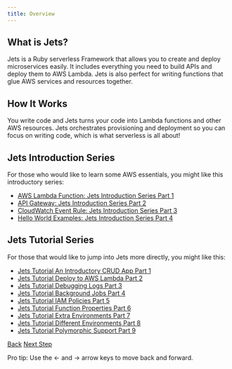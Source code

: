 ```yaml
---
title: Overview
---
```


## What is Jets?

Jets is a Ruby serverless Framework that allows you to create and deploy microservices easily. It includes everything you need to build APIs and deploy them to AWS Lambda. Jets is also perfect for writing functions that glue AWS services and resources together.

## How It Works

You write code and Jets turns your code into Lambda functions and other AWS resources. Jets orchestrates provisioning and deployment so you can focus on writing code, which is what serverless is all about!

## Jets Introduction Series

For those who would like to learn some AWS essentials, you might like this introductory series:

* [AWS Lambda Function: Jets Introduction Series Part 1](https://blog.boltops.com/2019/02/04/aws-lambda-function-jets-introductory-series-part-1)
* [API Gateway: Jets Introduction Series Part 2](https://blog.boltops.com/2019/02/05/api-gateway-jets-introductory-series-part-2)
* [CloudWatch Event Rule: Jets Introduction Series Part 3](https://blog.boltops.com/2019/02/06/cloudwatch-event-rule-jets-introductory-series-part-3)
* [Hello World Examples: Jets Introduction Series Part 4](https://blog.boltops.com/2019/02/11/hello-world-examples-jets-introductory-series-part-4)

## Jets Tutorial Series

For those that would like to jump into Jets more directly, you might like this:

* [Jets Tutorial An Introductory CRUD App Part 1](https://blog.boltops.com/2018/09/07/jets-tutorial-crud-app-introduction-part-1)
* [Jets Tutorial Deploy to AWS Lambda Part 2](https://blog.boltops.com/2018/09/08/jets-tutorial-deploy-to-aws-lambda-part-2)
* [Jets Tutorial Debugging Logs Part 3](https://blog.boltops.com/2018/09/09/jets-tutorial-debugging-logs-part-3)
* [Jets Tutorial Background Jobs Part 4](https://blog.boltops.com/2018/09/10/jets-tutorial-background-jobs-part-4)
* [Jets Tutorial IAM Policies Part 5](https://blog.boltops.com/2018/09/11/jets-tutorial-iam-policies-part-5)
* [Jets Tutorial Function Properties Part 6](https://blog.boltops.com/2018/09/12/jets-tutorial-function-properties-part-6)
* [Jets Tutorial Extra Environments Part 7](https://blog.boltops.com/2018/09/13/jets-tutorial-extra-environments-part-7)
* [Jets Tutorial Different Environments Part 8](https://blog.boltops.com/2018/09/26/jets-tutorial-different-environments-part-8)
* [Jets Tutorial Polymorphic Support Part 9](https://blog.boltops.com/2018/09/27/jets-tutorial-polymorphic-support-part-9)

<a id="prev" class="btn btn-basic" href="{% link quick-start.md %}">Back</a>
<a id="next" class="btn btn-primary" href="{% link _docs/functions.md %}">Next Step</a>
<p class="keyboard-tip">Pro tip: Use the <- and -> arrow keys to move back and forward.</p>
